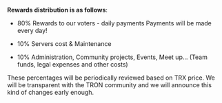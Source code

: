 **Rewards distribution is as follows**:

- 80% Rewards to our voters - daily payments 
Payments will be made every day!

- 10% Servers cost & Maintenance

- 10% Administration, Community projects, Events, Meet up… (Team funds, legal expenses and other costs)

These percentages will be periodically reviewed based on TRX price. We will be transparent with the TRON community and we will announce this kind of changes early enough.
 
